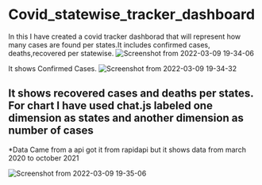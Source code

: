 # Covid_statewise_tracker_dashboard
In this I have created a covid tracker dashborad that will represent how many cases are found per states.It includes confirmed cases, deaths,recovered per statewise.
![Screenshot from 2022-03-09 19-34-06](https://user-images.githubusercontent.com/101265586/157461891-5478f38f-5b05-4655-9bb7-160aaaefdd28.png)

It shows Confirmed Cases.
![Screenshot from 2022-03-09 19-34-32](https://user-images.githubusercontent.com/101265586/157462251-c6ac36ad-d0de-44a2-9b9b-b8ca433b0715.png)

It shows recovered cases and deaths per states.
For chart I have used chat.js labeled one dimension as states and another dimension as number of cases
--------------------------------------------------------------------------------------------------------

*Data Came from a api got it from rapidapi but it shows data from march 2020 to october 2021

![Screenshot from 2022-03-09 19-35-06](https://user-images.githubusercontent.com/101265586/157463523-24e33af9-e971-4391-ae59-88b5abe50dde.png)
